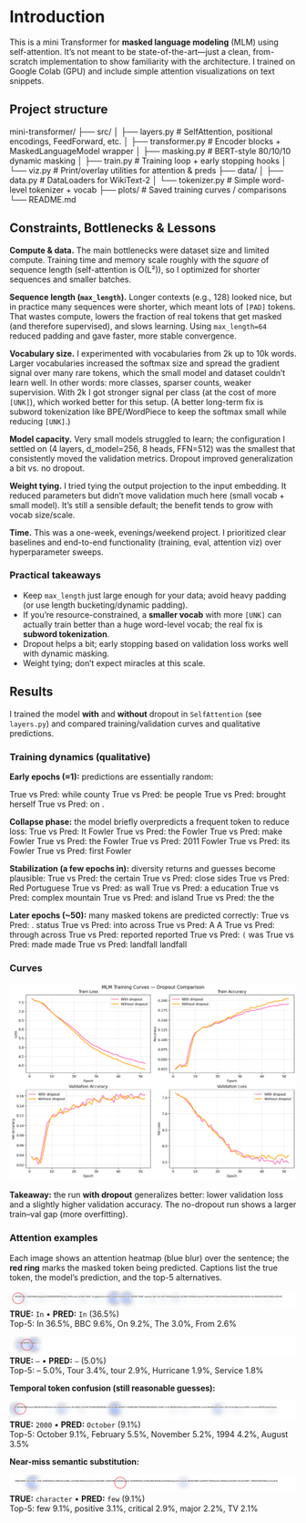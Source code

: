# Introduction
This is a mini Transformer for **masked language modeling** (MLM) using self-attention. It’s not meant to be state-of-the-art—just a clean, from-scratch implementation to show familiarity with the architecture. I trained on Google Colab (GPU) and include simple attention visualizations on text snippets.

## Project structure

mini-transformer/
├── src/
│   ├── layers.py         # SelfAttention, positional encodings, FeedForward, etc.
│   ├── transformer.py    # Encoder blocks + MaskedLanguageModel wrapper
│   ├── masking.py        # BERT-style 80/10/10 dynamic masking
│   ├── train.py          # Training loop + early stopping hooks
│   └── viz.py            # Print/overlay utilities for attention & preds
├── data/
│   ├── data.py           # DataLoaders for WikiText-2
│   └── tokenizer.py      # Simple word-level tokenizer + vocab
├── plots/                # Saved training curves / comparisons
└── README.md

## Constraints, Bottlenecks & Lessons

**Compute & data.** The main bottlenecks were dataset size and limited compute. Training time and memory scale roughly with the *square* of sequence length (self-attention is O(L²)), so I optimized for shorter sequences and smaller batches.

**Sequence length (`max_length`).** Longer contexts (e.g., 128) looked nice, but in practice many sequences were shorter, which meant lots of `[PAD]` tokens. That wastes compute, lowers the fraction of real tokens that get masked (and therefore supervised), and slows learning. Using `max_length=64` reduced padding and gave faster, more stable convergence.

**Vocabulary size.** I experimented with vocabularies from 2k up to 10k words. Larger vocabularies increased the softmax size and spread the gradient signal over many rare tokens, which the small model and dataset couldn’t learn well. In other words: more classes, sparser counts, weaker supervision. With 2k I got stronger signal per class (at the cost of more `[UNK]`), which worked better for this setup. (A better long-term fix is subword tokenization like BPE/WordPiece to keep the softmax small while reducing `[UNK]`.)

**Model capacity.** Very small models struggled to learn; the configuration I settled on (4 layers, d_model=256, 8 heads, FFN=512) was the smallest that consistently moved the validation metrics. Dropout improved generalization a bit vs. no dropout.

**Weight tying.** I tried tying the output projection to the input embedding. It reduced parameters but didn’t move validation much here (small vocab + small model). It’s still a sensible default; the benefit tends to grow with vocab size/scale.

**Time.** This was a one-week, evenings/weekend project. I prioritized clear baselines and end-to-end functionality (training, eval, attention viz) over hyperparameter sweeps.

### Practical takeaways
- Keep `max_length` just large enough for your data; avoid heavy padding (or use length bucketing/dynamic padding).
- If you’re resource-constrained, a **smaller vocab** with more `[UNK]` can actually train better than a huge word-level vocab; the real fix is **subword tokenization**.
- Dropout helps a bit; early stopping based on validation loss works well with dynamic masking.
- Weight tying; don’t expect miracles at this scale.


## Results
I trained the model **with** and **without** dropout in `SelfAttention` (see `layers.py`) and compared training/validation curves and qualitative predictions.

### Training dynamics (qualitative)

**Early epochs (≈1):** predictions are essentially random:

True vs Pred: while county
True vs Pred: be people
True vs Pred: brought herself
True vs Pred: on .

**Collapse phase:** the model briefly overpredicts a frequent token to reduce loss:
True vs Pred: It Fowler
True vs Pred: the Fowler
True vs Pred: make Fowler
True vs Pred: the Fowler
True vs Pred: 2011 Fowler
True vs Pred: its Fowler
True vs Pred: first Fowler

**Stabilization (a few epochs in):** diversity returns and guesses become plausible:
True vs Pred: the certain
True vs Pred: close sides
True vs Pred: Red Portuguese
True vs Pred: as wall
True vs Pred: a education
True vs Pred: complex mountain
True vs Pred: and island
True vs Pred: the the

**Later epochs (~50):** many masked tokens are predicted correctly:
True vs Pred: . status
True vs Pred: into across
True vs Pred: A A
True vs Pred: through across
True vs Pred: reported reported
True vs Pred: `(` was
True vs Pred: made made
True vs Pred: landfall landfall


### Curves

![Training curves (with vs without dropout)](plots/dropout_comparison_subplots.png)

**Takeaway:** the run **with dropout** generalizes better: lower validation loss and a slightly higher validation accuracy. The no-dropout run shows a larger train–val gap (more overfitting).

### Attention examples

Each image shows an attention heatmap (blue blur) over the sentence; the **red ring** marks the masked token being predicted. Captions list the true token, the model’s prediction, and the top-5 alternatives.

![Example 1](plots/test_b0_i4_pos0_true-In_pred-In.png)  
**TRUE:** `In` • **PRED:** `In` (36.5%)  
Top-5: In 36.5%, BBC 9.6%, On 9.2%, The 3.0%, From 2.6%

![Example 2](plots/test_b0_i14_pos4_true-–_pred-–.png)  
**TRUE:** `–` • **PRED:** `–` (5.0%)  
Top-5: – 5.0%, Tour 3.4%, tour 2.9%, Hurricane 1.9%, Service 1.8%

**Temporal token confusion (still reasonable guesses):**

![Example 3](plots/test_b0_i11_pos1_true-2000_pred-October.png)  
**TRUE:** `2000` • **PRED:** `October` (9.1%)  
Top-5: October 9.1%, February 5.5%, November 5.2%, 1994 4.2%, August 3.5%

**Near-miss semantic substitution:**

![Example 4](plots/test_b1_i1_pos26_true-character_pred-few.png)  
**TRUE:** `character` • **PRED:** `few` (9.1%)  
Top-5: few 9.1%, positive 3.1%, critical 2.9%, major 2.2%, TV 2.1%
